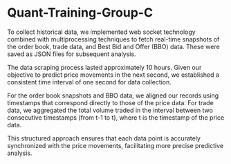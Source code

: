 # Quant-Training-Group-C

To collect historical data, we implemented web socket technology combined with multiprocessing techniques to fetch real-time snapshots of the order book, trade data, and Best Bid and Offer (BBO) data. These were saved as JSON files for subsequent analysis.

The data scraping process lasted approximately 10 hours. Given our objective to predict price movements in the next second, we established a consistent time interval of one second for data collection.

For the order book snapshots and BBO data, we aligned our records using timestamps that correspond directly to those of the price data. For trade data, we aggregated the total volume traded in the interval between two consecutive timestamps (from t-1 to t), where t is the timestamp of the price data.

This structured approach ensures that each data point is accurately synchronized with the price movements, facilitating more precise predictive analysis.

### 
